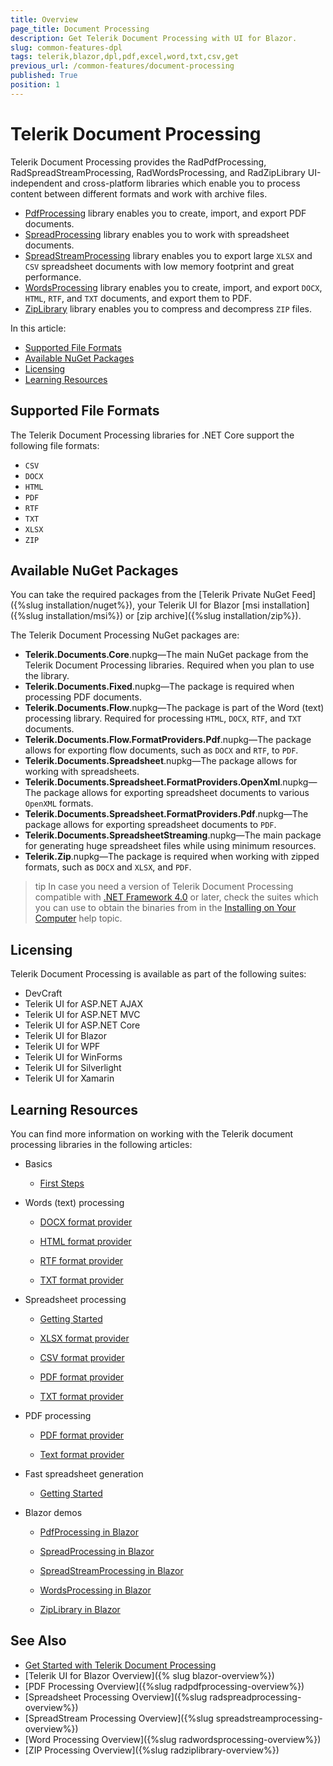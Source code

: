 ```yaml
---
title: Overview
page_title: Document Processing
description: Get Telerik Document Processing with UI for Blazor.
slug: common-features-dpl
tags: telerik,blazor,dpl,pdf,excel,word,txt,csv,get
previous_url: /common-features/document-processing
published: True
position: 1
---
```


# Telerik Document Processing
Telerik Document Processing provides the RadPdfProcessing, RadSpreadStreamProcessing, RadWordsProcessing, and RadZipLibrary UI-independent and cross-platform libraries which enable you to process content between different formats and work with archive files.

* [PdfProcessing](http://docs.telerik.com/devtools/document-processing/libraries/radpdfprocessing/overview) library enables you to create, import, and export PDF documents.
* [SpreadProcessing](https://docs.telerik.com/devtools/document-processing/libraries/radspreadprocessing/overview) library enables you to work with spreadsheet documents.
* [SpreadStreamProcessing](http://docs.telerik.com/devtools/document-processing/libraries/radspreadstreamprocessing/overview) library enables you to export large `XLSX` and `CSV` spreadsheet documents with low memory footprint and great performance.
* [WordsProcessing](http://docs.telerik.com/devtools/document-processing/libraries/radwordsprocessing/overview) library enables you to create, import, and export `DOCX`, `HTML`, `RTF`, and `TXT` documents, and export them to PDF.
* [ZipLibrary](http://docs.telerik.com/devtools/document-processing/libraries/radziplibrary/overview) library enables you to compress and decompress `ZIP` files.

In this article:

* [Supported File Formats](#supported-file-formats)
* [Available NuGet Packages](#available-nuget-packages)
* [Licensing](#licensing)
* [Learning Resources](#learning-resources)

## Supported File Formats

The Telerik Document Processing libraries for .NET Core support the following file formats:

* `CSV`
* `DOCX`
* `HTML`
* `PDF`
* `RTF`
* `TXT`
* `XLSX`
* `ZIP`

## Available NuGet Packages

You can take the required packages from the [Telerik Private NuGet Feed]({%slug installation/nuget%}), your Telerik UI for Blazor [msi installation]({%slug installation/msi%}) or [zip archive]({%slug installation/zip%}).

The Telerik Document Processing NuGet packages are:

* **Telerik.Documents.Core**.nupkg&mdash;The main NuGet package from the Telerik Document Processing libraries. Required when you plan to use the library.
* **Telerik.Documents.Fixed**.nupkg&mdash;The package is required when processing PDF documents.
* **Telerik.Documents.Flow**.nupkg&mdash;The package is part of the Word (text) processing library. Required for processing `HTML`, `DOCX`, `RTF`, and `TXT` documents.
* **Telerik.Documents.Flow.FormatProviders.Pdf**.nupkg&mdash;The package allows for exporting flow documents, such as `DOCX` and `RTF`, to `PDF`.
* **Telerik.Documents.Spreadsheet**.nupkg&mdash;The package allows for working with spreadsheets.
* **Telerik.Documents.Spreadsheet.FormatProviders.OpenXml**.nupkg&mdash;The package allows for exporting spreadsheet documents to various `OpenXML` formats.
* **Telerik.Documents.Spreadsheet.FormatProviders.Pdf**.nupkg&mdash;The package allows for exporting spreadsheet documents to `PDF`.
* **Telerik.Documents.SpreadsheetStreaming**.nupkg&mdash;The main package for generating huge spreadsheet files while using minimum resources.
* **Telerik.Zip**.nupkg&mdash;The package is required when working with zipped formats, such as `DOCX` and `XLSX`, and `PDF`.

>tip In case you need a version of Telerik Document Processing compatible with [.NET Framework 4.0](https://dotnet.microsoft.com/download/dotnet-framework/net40) or later, check the suites which you can use to obtain the binaries from in the [Installing on Your Computer](https://docs.telerik.com/devtools/document-processing/getting-started/installing-on-your-computer) help topic.

## Licensing

Telerik Document Processing is available as part of the following suites:

* DevCraft
* Telerik UI for ASP.NET AJAX
* Telerik UI for ASP.NET MVC
* Telerik UI for ASP.NET Core
* Telerik UI for Blazor
* Telerik UI for WPF
* Telerik UI for WinForms
* Telerik UI for Silverlight
* Telerik UI for Xamarin

## Learning Resources

You can find more information on working with the Telerik document processing libraries in the following articles:

* Basics

    * [First Steps](https://docs.telerik.com/devtools/document-processing/getting-started/first-steps)

* Words (text) processing

	* [DOCX format provider](https://docs.telerik.com/devtools/document-processing/libraries/radwordsprocessing/formats-and-conversion/docx/docxformatprovider)

	* [HTML format provider](https://docs.telerik.com/devtools/document-processing/libraries/radwordsprocessing/formats-and-conversion/html/htmlformatprovider)

	* [RTF format provider](https://docs.telerik.com/devtools/document-processing/libraries/radwordsprocessing/formats-and-conversion/rtf/rtfformatprovider)

	* [TXT format provider](https://docs.telerik.com/devtools/document-processing/libraries/radwordsprocessing/formats-and-conversion/plain-text/txt-txtformatprovider)

* Spreadsheet processing

	* [Getting Started](https://docs.telerik.com/devtools/document-processing/libraries/radspreadprocessing/overview)

	* [XLSX format provider](https://docs.telerik.com/devtools/document-processing/libraries/radspreadprocessing/formats-and-conversion/xlsx/xlsxformatprovider)

	* [CSV format provider](https://docs.telerik.com/devtools/document-processing/libraries/radspreadprocessing/formats-and-conversion/csv/csvformatprovider)

	* [PDF format provider](https://docs.telerik.com/devtools/document-processing/libraries/radspreadprocessing/formats-and-conversion/pdf/pdfformatprovider)

	* [TXT format provider](https://docs.telerik.com/devtools/document-processing/libraries/radspreadprocessing/formats-and-conversion/txt/txtformatprovider)

* PDF processing

	* [PDF format provider](https://docs.telerik.com/devtools/document-processing/libraries/radpdfprocessing/formats-and-conversion/pdf/pdfformatprovider/pdfformatprovider)
	
	* [Text format provider](http://docs.telerik.com/devtools/document-processing/libraries/radpdfprocessing/formats-and-conversion/plain-text/textformatprovider)

* Fast spreadsheet generation
	
	* [Getting Started](https://docs.telerik.com/devtools/document-processing/libraries/radspreadstreamprocessing/overview)

* Blazor demos

    * [PdfProcessing in Blazor](https://demos.telerik.com/blazor-ui/pdfprocessing/overview)
    
    * [SpreadProcessing in Blazor](https://demos.telerik.com/blazor-ui/spreadprocessing/overview)
    
    * [SpreadStreamProcessing in Blazor](https://demos.telerik.com/blazor-ui/spreadstreamprocessing/overview)
    
    * [WordsProcessing in Blazor](https://demos.telerik.com/blazor-ui/wordsprocessing/overview)
    
    * [ZipLibrary in Blazor](https://demos.telerik.com/blazor-ui/ziplibrary/overview)


## See Also

* [Get Started with Telerik Document Processing](http://docs.telerik.com/devtools/document-processing/installation-and-deployment/installing-on-your-computer)
* [Telerik UI for Blazor Overview]({% slug blazor-overview%})
* [PDF Processing Overview]({%slug radpdfprocessing-overview%})
* [Spreadsheet Processing Overview]({%slug radspreadprocessing-overview%})
* [SpreadStream Processing Overview]({%slug spreadstreamprocessing-overview%})
* [Word Processing Overview]({%slug radwordsprocessing-overview%})
* [ZIP Processing Overview]({%slug radziplibrary-overview%})
